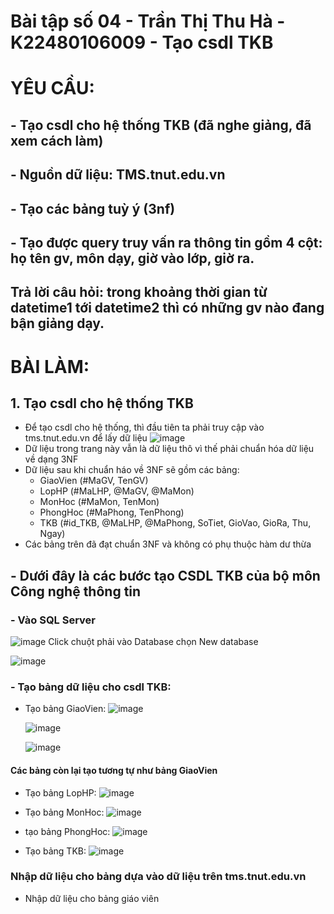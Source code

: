 # Bài tập số 04 - Trần Thị Thu Hà - K22480106009 - Tạo csdl TKB 
# YÊU CẦU: 
## -  Tạo csdl cho hệ thống TKB (đã nghe giảng, đã xem cách làm)
## -  Nguồn dữ liệu: TMS.tnut.edu.vn
## -  Tạo các bảng tuỳ ý (3nf)
## -  Tạo được query truy vấn ra thông tin gồm 4 cột: họ tên gv, môn dạy, giờ vào lớp, giờ ra.
##  Trả lời câu hỏi: trong khoảng thời gian từ datetime1 tới datetime2 thì có những gv nào đang bận     giảng dạy.
# BÀI LÀM: 
## 1. Tạo csdl cho hệ thống TKB 
- Để tạo csdl cho hệ thống, thì đầu tiên ta phải truy cập vào tms.tnut.edu.vn để lấy dữ liệu
  ![image](https://github.com/user-attachments/assets/d0eee039-502e-4df8-8d92-19c534b7f2b9)
- Dữ liệu trong trang này vẫn là dữ liệu thô vì thế phải chuẩn hóa dữ liệu về dạng 3NF
- Dữ liệu sau khi chuẩn háo về 3NF sẽ gồm các bảng:
  + GiaoVien (#MaGV, TenGV)
  + LopHP (#MaLHP, @MaGV, @MaMon)
  + MonHoc (#MaMon, TenMon)
  + PhongHoc (#MaPhong, TenPhong)
  + TKB (#id_TKB, @MaLHP, @MaPhong, SoTiet, GioVao, GioRa, Thu, Ngay)
- Các bảng trên đã đạt chuẩn 3NF và không có phụ thuộc hàm dư thừa
## - Dưới đây là các bước tạo CSDL TKB của bộ môn Công nghệ thông tin 
### - Vào SQL Server 
  ![image](https://github.com/user-attachments/assets/826771c4-6b51-4383-96b1-d14095900aa9)
  Click chuột phải vào Database chọn New database
  
  ![image](https://github.com/user-attachments/assets/0c308d89-abfd-4012-92e7-3ebe15db6df7)

### - Tạo bảng dữ liệu cho csdl TKB:
- Tạo bảng GiaoVien:
  ![image](https://github.com/user-attachments/assets/9dcde210-8fa4-4b14-b513-393274ee7954)

  ![image](https://github.com/user-attachments/assets/db75c9fe-a8d1-4eee-81b5-a13d141ae8d3)
  
  ![image](https://github.com/user-attachments/assets/82391719-761c-4e8a-bb09-2bd0347f979a)


#### Các bảng còn lại tạo tương tự như bảng GiaoVien
- Tạo bảng LopHP:
  ![image](https://github.com/user-attachments/assets/42cbd471-f058-45c4-b61c-7b7454ea2b29)

- Tạo bảng MonHoc:
  ![image](https://github.com/user-attachments/assets/723838c5-4fc0-483b-b9cf-b2de266901f4)

- tạo bảng PhongHoc:
  ![image](https://github.com/user-attachments/assets/4e60e6f4-886a-4526-a756-53f2e982a0f6)

- Tạo bảng TKB: 
  ![image](https://github.com/user-attachments/assets/622e3fa8-153d-424b-be91-51d34e631a8c)

### Nhập dữ liệu cho bảng dựa vào dữ liệu trên tms.tnut.edu.vn
- Nhập dữ liệu cho bảng giáo viên 

